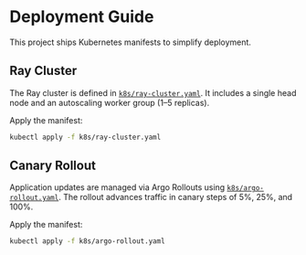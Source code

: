 # Deployment Guide

This project ships Kubernetes manifests to simplify deployment.

## Ray Cluster

The Ray cluster is defined in [`k8s/ray-cluster.yaml`](../k8s/ray-cluster.yaml). It includes a single head node and an autoscaling worker group (1–5 replicas).

Apply the manifest:

```bash
kubectl apply -f k8s/ray-cluster.yaml
```

## Canary Rollout

Application updates are managed via Argo Rollouts using [`k8s/argo-rollout.yaml`](../k8s/argo-rollout.yaml). The rollout advances traffic in canary steps of 5%, 25%, and 100%.

Apply the manifest:

```bash
kubectl apply -f k8s/argo-rollout.yaml
```
